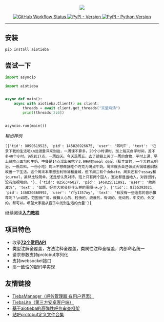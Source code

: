 <p align="center">
<a href="https://socialify.git.ci">
    <img src="https://user-images.githubusercontent.com/48282276/217530379-1348f7c5-7056-48f4-8c64-1c74caf5497c.svg">
</a>
</p>

<div align="center">
<p>
<a href="https://github.com/Starry-OvO/aiotieba/actions">
    <img src="https://img.shields.io/github/actions/workflow/status/Starry-OvO/aiotieba/CI.yml?branch=develop&label=CI&logo=github&style=flat-square" alt="GitHub Workflow Status">
</a>
<a href="https://pypi.org/project/aiotieba">
    <img src="https://img.shields.io/pypi/v/aiotieba?color=g&style=flat-square" alt="PyPI - Version">
</a>
<a href="https://pypi.org/project/aiotieba">
    <img src="https://img.shields.io/pypi/pyversions/aiotieba?style=flat-square" alt="PyPI - Python Version">
</a>
</p>
</div>

---

## 安装

```shell
pip install aiotieba
```

## 尝试一下

```python
import asyncio

import aiotieba


async def main():
    async with aiotieba.Client() as client:
        threads = await client.get_threads("天堂鸡汤")
        print(threads[3:6])


asyncio.run(main())
```

*输出样例*

```log
[{'tid': 8090519523, 'pid': 145826926675, 'user': '熙时T', 'text': '记录下我的生活吧\n远渡重洋来到这，一周课不算多，20个小时课时，加上每天自学时间，差不多40个小时。9点到17点，一周四天。今天是周五，去了趟镇上买了一周的食物，平时上课，早上就吃点面包和牛奶，中餐是14点溜出来吃个3.99磅的meal deal（挺丰富的，一个大的三明治，一瓶饮料，一份小吃）晚上不想做就吃个巧克力喝点牛奶。周末就会自己做点火锅或者焖锅改善一下生活。这个周末本来想去利物浦和曼城，但下周二有个debate，周末还有个essay和journal，虽然比较简单，还是想认真对待。班上只有两个国人，室友都是当地人，对我很好，没有歧视啥的。'}, {'tid': 8256346027, 'pid': 146825511891, 'user': '煞南波万', 'text': '如题，好奇大家会存什么样的图图✧◔.̮◔'}, {'tid':: 8255392021, 'pid': 146820360992, 'user': 'Yfy1357oy', 'text': '有没有一些治愈的音乐推荐呢？\n如题，范围很广阔，鼓舞人心的、轻快的、浪漫的，有词的、无词的，中文的、外文的，都可以。希望大家能从音乐中找到生活的力量'}]
```

继续阅读[**入门教程**](https://aiotieba.cc/tutorial/start)

## 项目特色

+ 收录[**72个常用API**](https://github.com/Starry-OvO/aiotieba/tree/develop/aiotieba/client)
+ 类型注解全覆盖，方法注释全覆盖，类属性注释全覆盖，内部命名统一
+ 请求参数支持protobuf序列化
+ 支持websocket接口
+ 高一致性的密码学实现

## 友情链接

+ [TiebaManager（吧务管理器 有用户界面）](https://github.com/dog194/TiebaManager)
+ [TiebaLite（第三方安卓客户端）](https://github.com/HuanCheng65/TiebaLite/tree/4.0-dev)
+ [基于aiotieba的高弹性吧务审查框架](https://github.com/Starry-OvO/aiotieba-reviewer)
+ [贴吧protobuf定义文件合集](https://github.com/n0099/tbclient.protobuf)
